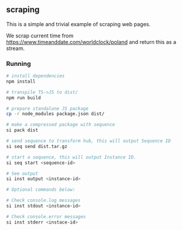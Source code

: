 ## scraping

This is a simple and trivial example of scraping web pages.

We scrap current time from https://www.timeanddate.com/worldclock/poland and return this as a stream.

### Running

```bash
# install dependencies
npm install

# transpile TS->JS to dist/
npm run build

# prepare standalone JS package
cp -r node_modules package.json dist/

# make a compressed package with sequence
si pack dist

# send sequence to transform hub, this will output Sequence ID
si seq send dist.tar.gz

# start a sequence, this will output Instance ID.
si seq start <sequence-id>

# See output
si inst output <instance-id>

# Optional commands below:

# Check console.log messages
si inst stdout <instance-id>

# Check console.error messages
si inst stderr <instace-id>
```